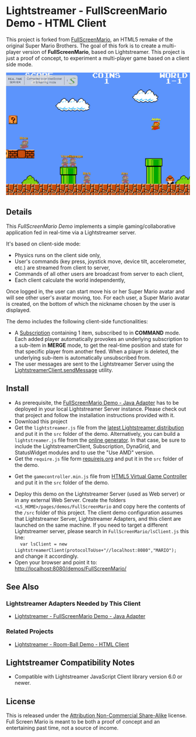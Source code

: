 # Lightstreamer - FullScreenMario Demo - HTML Client

<!-- START DESCRIPTION lightstreamer-example-fullscreenmario-client-javascript -->

This project is forked from [FullScreenMario](https://github.com/Diogenesthecynic/FullScreenMario), an HTML5 remake of the original Super Mario Brothers. 
The goal of this fork is to create a multi-player version of <b>FullScreenMario</b>, based on Lightstreamer.
This project is just a proof of concept, to experiment a multi-player game based on a client side mode.

![screenshot](screen_new.png)

## Details

This *FullScreenMario Demo* implements a simple gaming/collaborative application fed in real-time via a Lightstreamer server.

It's based on client-side mode:
- Physics runs on the client side only,
- User's commands (key press, joystick move, device tilt, accelerometer, etc.) are streamed from client to server,
- Commands of all other users are broadcast from server to each client,
- Each client calculate the world independently,

Once logged in, the user can start move his or her Super Mario avatar and will see other user's avatar moving, too. For each user, a Super Mario avatar is created, on the bottom of which the nickname chosen by the user is displayed.

The demo includes the following client-side functionalities:
* A [Subscription](http://www.lightstreamer.com/docs/client_javascript_uni_api/Subscription.html) containing 1 item, subscribed to in <b>COMMAND</b> mode. Each added player automatically provokes an underlying subscription to a sub-item in **MERGE** mode, to get the real-time position and state for that specific player from another feed. When a player is deleted, the underlying sub-item is automatically unsubscribed from.
* The user messages are sent to the Lightstreamer Server using the [LightstreamerClient.sendMessage](http://www.lightstreamer.com/docs/client_javascript_uni_api/LightstreamerClient.html#sendMessage) utility.

<!-- END DESCRIPTION lightstreamer-example-fullscreenmario-client-javascript -->

## Install

* As prerequisite, the [FullScreenMario Demo - Java Adapter](https://github.com/Lightstreamer/Lightstreamer-example-FullScreenMario-adapter-java#clients-using-this-adapter) has to be deployed in your local Lightstreamer Server instance. Please check out that project and follow the installation instructions provided with it.
* Download this project
* Get the `lightstreamer.js` file from the [latest Lightstreamer distribution](http://www.lightstreamer.com/download) 
  and put it in the `src` folder of the demo. Alternatively, you can build a `lightstreamer.js` file from the 
  [online generator](http://www.lightstreamer.com/docs/client_javascript_tools/generator.html).
  In that case, be sure to include the LightstreamerClient, Subscription, DynaGrid, and StatusWidget modules and to use the "Use AMD" version.
* Get the `require.js` file form [requirejs.org](http://requirejs.org/docs/download.html) and put it in the `src` folder of the demo.
-  Get the `gamecontroller.min.js` file from [HTML5 Virtual Game Controller](https://github.com/austinhallock/html5-virtual-game-controller) and put it in the `src` folder of the demo.
* Deploy this demo on the Lightstreamer Server (used as Web server) or in any external Web Server. Create the folders `<LS_HOME>/pages/demos/FullScreenMario` and copy here the contents of the `/src` folder of this project.
The client demo configuration assumes that Lightstreamer Server, Lightstreamer Adapters, and this client are launched on the same machine. If you need to target a different Lightstreamer server, please search in `FullScreenMario/lsClient.js` this line:<BR/> `  var lsClient = new LightstreamerClient(protocolToUse+"//localhost:8080","MARIO");`<BR/> and change it accordingly.
* Open your browser and point it to: [http://localhost:8080/demos/FullScreenMario/](http://localhost:8080/demos/FullScreenMario/)

## See Also 

### Lightstreamer Adapters Needed by This Client

<!-- START RELATED_ENTRIES -->
* [Lightstreamer - FullScreenMario Demo - Java  Adapter](https://github.com/Lightstreamer/Lightstreamer-example-FullScreenMario-adapter-java)

<!-- END RELATED_ENTRIES -->

### Related Projects

* [Lightstreamer - Room-Ball Demo - HTML Client](https://github.com/Lightstreamer/Lightstreamer-example-RoomBall-client-javascript)

## Lightstreamer Compatibility Notes

- Compatible with Lightstreamer JavaScript Client library version 6.0 or newer.

## License

This is released under the [Attribution Non-Commercial Share-Alike](http://creativecommons.org/licenses/by-nc-sa/3.0/) license. Full Screen Mario is meant to be both a proof of concept and an entertaining past time, not a source of income.
